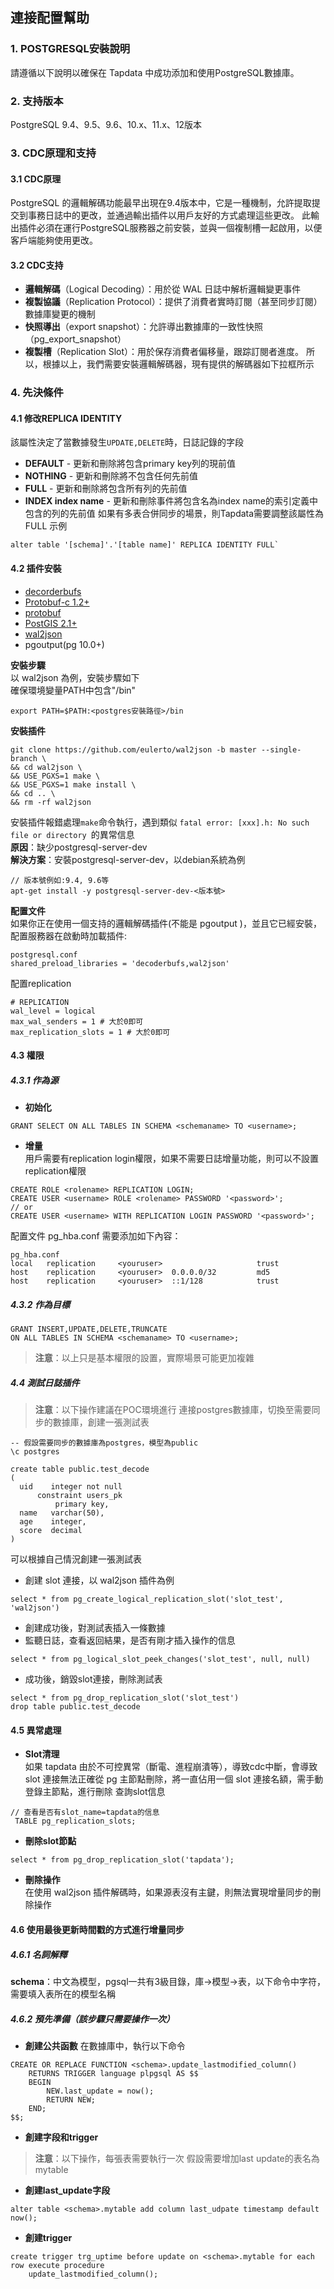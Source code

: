 ## **連接配置幫助**
### **1. POSTGRESQL安裝說明**
請遵循以下說明以確保在 Tapdata 中成功添加和使用PostgreSQL數據庫。
### **2. 支持版本**
PostgreSQL 9.4、9.5、9.6、10.x、11.x、12版本
### **3. CDC原理和支持**
#### **3.1 CDC原理**
PostgreSQL 的邏輯解碼功能最早出現在9.4版本中，它是一種機制，允許提取提交到事務日誌中的更改，並通過輸出插件以用戶友好的方式處理這些更改。
此輸出插件必須在運行PostgreSQL服務器之前安裝，並與一個複制槽一起啟用，以便客戶端能夠使用更改。
#### **3.2 CDC支持**
- **邏輯解碼**（Logical Decoding）：用於從 WAL 日誌中解析邏輯變更事件
- **複製協議**（Replication Protocol）：提供了消費者實時訂閱（甚至同步訂閱）數據庫變更的機制
- **快照導出**（export snapshot）：允許導出數據庫的一致性快照（pg_export_snapshot）
- **複製槽**（Replication Slot）：用於保存消費者偏移量，跟踪訂閱者進度。
  所以，根據以上，我們需要安裝邏輯解碼器，現有提供的解碼器如下拉框所示

### **4. 先決條件**
#### **4.1 修改REPLICA IDENTITY**
該屬性決定了當數據發生`UPDATE,DELETE`時，日誌記錄的字段
- **DEFAULT** - 更新和刪除將包含primary key列的現前值
- **NOTHING** - 更新和刪除將不包含任何先前值
- **FULL** - 更新和刪除將包含所有列的先前值
- **INDEX index name** - 更新和刪除事件將包含名為index name的索引定義中包含的列的先前值
  如果有多表合併同步的場景，則Tapdata需要調整該屬性為FULL
  示例
```
alter table '[schema]'.'[table name]' REPLICA IDENTITY FULL`
```

#### **4.2 插件安裝**
- [decorderbufs](https://github.com/debezium/postgres-decoderbufs)
- [Protobuf-c 1.2+](https://github.com/protobuf-c/protobuf-c)
- [protobuf ](https://blog.csdn.net/gumingyaotangwei/article/details/78936608)
- [PostGIS 2.1+ ](http://www.postgis.net/)
- [wal2json ](https://github.com/eulerto/wal2json/blob/master/README.md)
- pgoutput(pg 10.0+)

**安裝步驟**<br>
以 wal2json 為例，安裝步驟如下<br>
確保環境變量PATH中包含"/bin"<br>
```
export PATH=$PATH:<postgres安裝路徑>/bin
```
**安裝插件**<br>
```
git clone https://github.com/eulerto/wal2json -b master --single-branch \
&& cd wal2json \
&& USE_PGXS=1 make \
&& USE_PGXS=1 make install \
&& cd .. \
&& rm -rf wal2json
```
安裝插件報錯處理`make`命令執行，遇到類似 `fatal error: [xxx].h: No such file or directory `的異常信息<br>
**原因**：缺少postgresql-server-dev<br>
**解決方案**：安裝postgresql-server-dev，以debian系統為例<br>
```
// 版本號例如:9.4, 9.6等
apt-get install -y postgresql-server-dev-<版本號>
```
**配置文件**<br>
如果你正在使用一個支持的邏輯解碼插件(不能是 pgoutput )，並且它已經安裝，配置服務器在啟動時加載插件:<br>
```
postgresql.conf
shared_preload_libraries = 'decoderbufs,wal2json'
```
配置replication<br>
```
# REPLICATION
wal_level = logical
max_wal_senders = 1 # 大於0即可
max_replication_slots = 1 # 大於0即可
```

#### **4.3 權限**
##### **4.3.1 作為源**
- **初始化**<br>
```
GRANT SELECT ON ALL TABLES IN SCHEMA <schemaname> TO <username>;
```
- **增量**<br>
  用戶需要有replication login權限，如果不需要日誌增量功能，則可以不設置replication權限
```
CREATE ROLE <rolename> REPLICATION LOGIN;
CREATE USER <username> ROLE <rolename> PASSWORD '<password>';
// or
CREATE USER <username> WITH REPLICATION LOGIN PASSWORD '<password>';
```
配置文件 pg_hba.conf 需要添加如下內容：<br>
```
pg_hba.conf
local   replication     <youruser>                     trust
host    replication     <youruser>  0.0.0.0/32         md5
host    replication     <youruser>  ::1/128            trust
```

##### **4.3.2 作為目標**
```
GRANT INSERT,UPDATE,DELETE,TRUNCATE
ON ALL TABLES IN SCHEMA <schemaname> TO <username>;
```
> **注意**：以上只是基本權限的設置，實際場景可能更加複雜

##### **4.4  測試日誌插件**
> **注意**：以下操作建議在POC環境進行
>連接postgres數據庫，切換至需要同步的數據庫，創建一張測試表
```
-- 假設需要同步的數據庫為postgres，模型為public
\c postgres

create table public.test_decode
(
  uid    integer not null
      constraint users_pk
          primary key,
  name   varchar(50),
  age    integer,
  score  decimal
)
```
可以根據自己情況創建一張測試表<br>
- 創建 slot 連接，以 wal2json 插件為例
```
select * from pg_create_logical_replication_slot('slot_test', 'wal2json')
```
- 創建成功後，對測試表插入一條數據<br>
- 監聽日誌，查看返回結果，是否有剛才插入操作的信息<br>
```
select * from pg_logical_slot_peek_changes('slot_test', null, null)
```
- 成功後，銷毀slot連接，刪除測試表<br>
```
select * from pg_drop_replication_slot('slot_test')
drop table public.test_decode
```
#### **4.5 異常處理**
- **Slot清理**<br>
  如果 tapdata 由於不可控異常（斷電、進程崩潰等），導致cdc中斷，會導致 slot 連接無法正確從 pg 主節點刪除，將一直佔用一個 slot 連接名額，需手動登錄主節點，進行刪除
  查詢slot信息
```
// 查看是否有slot_name=tapdata的信息
 TABLE pg_replication_slots;
```
- **刪除slot節點**<br>
```
select * from pg_drop_replication_slot('tapdata');
```
- **刪除操作**<br>
  在使用 wal2json 插件解碼時，如果源表沒有主鍵，則無法實現增量同步的刪除操作

#### **4.6 使用最後更新時間戳的方式進行增量同步**
##### **4.6.1 名詞解釋**
**schema**：中文為模型，pgsql一共有3級目錄，庫->模型->表，以下命令中<schema>字符，需要填入表所在的模型名稱
##### **4.6.2 預先準備（該步驟只需要操作一次）**
- **創建公共函數**
  在數據庫中，執行以下命令
```
CREATE OR REPLACE FUNCTION <schema>.update_lastmodified_column()
    RETURNS TRIGGER language plpgsql AS $$
    BEGIN
        NEW.last_update = now();
        RETURN NEW;
    END;
$$;
```
- **創建字段和trigger**
> **注意**：以下操作，每張表需要執行一次
假設需要增加last update的表名為mytable
- **創建last_update字段**
```
alter table <schema>.mytable add column last_udpate timestamp default now();
```
- **創建trigger**
```
create trigger trg_uptime before update on <schema>.mytable for each row execute procedure
    update_lastmodified_column();
```